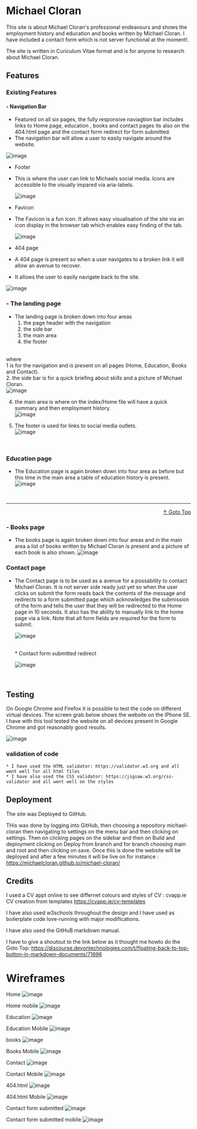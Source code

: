 <a name="top"></a>

# Michael Cloran

This site is about Michael Cloran's professional endeavours and 
shows the employment history and education and books written by Michael Cloran.
I have included a contact form which is not server functional at the moment!.

The site is written in Curiculum Vitae format and is for anyone to research about
Michael Cloran.

## Features
### Existing Features
#### - Navigation Bar

* Featured on all six pages, the fully responsive naviagtion bar includes links to Home page, education , books and contact pages its also on the 404.html page and the contact form redirect for form submitted.
* The navigation bar will allow a user to easily navigate around the website.

![image](https://github.com/michaelcloran/michael-cloran/assets/107754541/aad45245-bc4c-483b-b0f5-bf7040e34e46)

* Footer
* This is where the user can link to Michaels social media. Icons are accessible to the visually impared via aria-labels.

  ![image](https://github.com/michaelcloran/michael-cloran/assets/107754541/635a7bd4-7e9e-4012-a85d-ca848546653a)

* Favicon
* The Favicon is a fun icon. It allows easy visualisation of the site via an icon display in the browser tab which enables easy finding of the tab.

  ![image](https://github.com/michaelcloran/michael-cloran/assets/107754541/65109b96-d6b1-4ea0-936f-1ff9513c9b5c)

 * 404 page
 * A 404 page is present so when a user navigates to a broken link it will allow an avenue to recover.
 * It allows the user to easily navigate back to the site.

![image](https://github.com/michaelcloran/michael-cloran/assets/107754541/bb1ca315-4900-41b7-b1f1-1d00f555e096)


    
### - The landing page

 - The landing page is broken down into four areas
   1. the page header with the navigation
   2. the side bar
   3. the main area
   4. the footer
   <br>
where <br>
   1 is for the navigation and is present on all pages (Home, Education, Books and Contact). <br>
   2. the side bar is for a quick briefing about skills and a picture of Michael Cloran.<br>
   ![image](https://github.com/michaelcloran/michael-cloran/assets/107754541/6df2293b-addf-46e2-8af2-1b505f259147)
<br>

   4. the main area is where on the index/Home file will have a quick summary and then employment history.<br>
      ![image](https://github.com/michaelcloran/michael-cloran/assets/107754541/dc189cc6-7fd4-47f5-b3dc-ba578c19a9f2)
      <br>

   6. The footer is used for links to social media outlets.<br>
   ![image](https://github.com/michaelcloran/michael-cloran/assets/107754541/b2a8263e-6da8-4628-bb8e-21f5f3303fc5)
<br>


### Education page

- The Education page is again broken down into four area as before but this time in the main area a table of education history
 is present.
![image](https://github.com/michaelcloran/michael-cloran/assets/107754541/e0224714-658c-492a-96d2-8410d494cf9c)
<br>
<hr>
<p align="right"><a  href="#top" >↑ Goto Top</a></p>

### - Books page

- The books page is again broken down into four areas and in the main area a list of books written by Michael Cloran
  is present and a picture of each book is also shown.
  ![image](https://github.com/michaelcloran/michael-cloran/assets/107754541/5ca0e838-db18-44d9-ba72-229bfed3bf52)
  <br>

  
 ### Contact page

  - The Contact page is to be used as a avenue for a possability to contact Michael Cloran. It is not server side ready just yet
    so when the user clicks on submit the form reads back the contents of the message and redirects to a form submitted page which acknowledges the submission of the form and tells the user
    that they will be redirected to the Home page in 10 seconds. It also has the ability to manually link to the home page via a link. Note that all form fields are required
    for the form to submit.

    ![image](https://github.com/michaelcloran/michael-cloran/assets/107754541/82c6f7f4-6cb3-4fcb-905a-7371f09b4cd9)

    <br>
    * Contact form submitted redirect
    
    ![image](https://github.com/michaelcloran/michael-cloran/assets/107754541/66809e96-0147-419c-aea1-f13c415f199f)

    <br>


## Testing
On Google Chrome and Firefox it is possible to test the code on different virtual devices. The screen grab below
shows the website on the IPhone SE. I have with this tool tested the website on all devices present in Google Chrome
and got reasonably good results.<br>
    
![image](https://github.com/michaelcloran/michael-cloran/assets/107754541/b7823705-4ccd-4ee5-8305-f1cca37851f1)
    <br>

### validation of code
    * I have used the HTML validator: https://validator.w3.org and all went well for all html files
    * I have also used the CSS validator: https://jigsaw.w3.org/css-validator and all went well on the styles

## Deployment
The site was Deployed to GitHub.

THis was done by logging into GitHub, then choosing a repository michael-cloran then navigating to settings on the menu
bar and then clicking on settings. Then on clicking pages on the sidebar and then on Build and deployment clicking on 
Deploy from branch and for branch choosing main and root and then clicking on save. Once this is done the website will be deployed
and after a few minutes it will be live on for instance : https://michaelcloran.github.io/michael-cloran/

## Credits

I used a CV appt online to see differnet colours and styles of CV : cvapp.ie CV creation from templates https://cvapp.ie/cv-templates

I have also used w3schools throughout the design and I have used as boilerplate code love-running with major modifications.

I have also used the GitHuB markdown manual.

I have to give a shoutout to the link below as it thought me howto do the Goto Top: 
https://discourse.devontechnologies.com/t/floating-back-to-top-button-in-markdown-documents/71696

# Wireframes
Home
![image](https://github.com/michaelcloran/michael-cloran/assets/107754541/c4e258d8-81d5-4471-b00c-4485eb92f617)

Home mobile
![image](https://github.com/michaelcloran/michael-cloran/assets/107754541/98108be3-1932-4ba6-909a-9fa3759af8b3)


Education
![image](https://github.com/michaelcloran/michael-cloran/assets/107754541/91eb1fda-6fc5-4e0f-bfcc-81fdcde3ad05)

Education Mobile
![image](https://github.com/michaelcloran/michael-cloran/assets/107754541/1625fecb-8b8d-4ce3-856d-ba1e8035ec54)

books
![image](https://github.com/michaelcloran/michael-cloran/assets/107754541/d600a0c3-4a5f-4add-a161-d189903b834b)

Books Mobile
![image](https://github.com/michaelcloran/michael-cloran/assets/107754541/1377b17c-4eea-4907-8475-31250a5abe65)

Contact
![image](https://github.com/michaelcloran/michael-cloran/assets/107754541/f5e745c7-24ea-4482-92e9-4318e456c9cd)

Contact Mobile
![image](https://github.com/michaelcloran/michael-cloran/assets/107754541/996dcabe-492a-4f50-a66e-202c946bc9e3)

404.html
![image](https://github.com/michaelcloran/michael-cloran/assets/107754541/a317b469-c87f-4c49-add5-e48d8e052ed3)


404.html Mobile
![image](https://github.com/michaelcloran/michael-cloran/assets/107754541/846e6a5c-bae2-4f13-8418-0bf51cff7533)

Contact form submitted
![image](https://github.com/michaelcloran/michael-cloran/assets/107754541/b4fd646f-bcfa-4883-8af3-f6f74ee6309b)

Contact form submitted mobile
![image](https://github.com/michaelcloran/michael-cloran/assets/107754541/df27b57f-51a1-492a-8255-40f365107df5)



   






